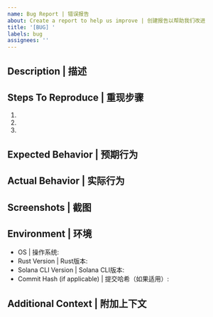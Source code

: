 ```yaml
---
name: Bug Report | 错误报告
about: Create a report to help us improve | 创建报告以帮助我们改进
title: '[BUG] '
labels: bug
assignees: ''
---
```


## Description | 描述
<!-- Describe the bug | 描述这个错误 -->

## Steps To Reproduce | 重现步骤
1.
2.
3.

## Expected Behavior | 预期行为
<!-- What you expected to happen | 描述你期望发生的情况 -->

## Actual Behavior | 实际行为
<!-- What actually happened | 描述实际发生的情况 -->

## Screenshots | 截图
<!-- If applicable, add screenshots | 如果适用，添加截图 -->

## Environment | 环境
- OS | 操作系统:
- Rust Version | Rust版本:
- Solana CLI Version | Solana CLI版本:
- Commit Hash (if applicable) | 提交哈希（如果适用）:

## Additional Context | 附加上下文
<!-- Add any other context about the problem here | 在此添加关于该问题的任何其他上下文 -->
